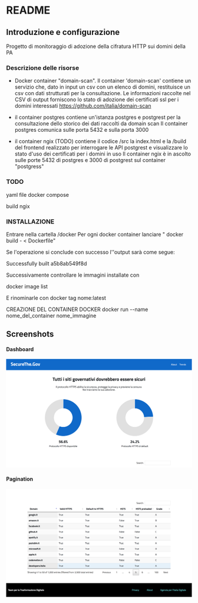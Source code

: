 # README
## Introduzione e configurazione
Progetto di monitoraggio di adozione della cifratura HTTP sui domini della PA

### Descrizione delle risorse
   - Docker container "domain-scan". Il container 'domain-scan' contiene un servizio che,
   dato in input un csv con un elenco di domini, restituisce un csv con dati strutturati per la consultazione.
   Le informazioni raccolte nel CSV di output forniscono lo stato di adozione dei certificati ssl per i domini interessati
   https://github.com/italia/domain-scan

   - il container postgres contiene un'istanza postgres e postgrest per la consultazione dello storico dei dati raccolti da domain scan
   Il container postgres comunica sulle porta 5432 e sulla porta 3000

   - il container ngix (TODO) contiene il codice /src la index.html e la /build del frontend realizzato per interrogare le API postgrest e visualizzare lo stato d'uso dei certificati per i domini in uso
   Il container ngix è in ascolto sulle porte 5432 di postgres e 3000 di postgrest sul container "postgress"


### TODO
yaml file docker compose

build ngix 

### INSTALLAZIONE

Entrare nella cartella /docker
Per ogni docker container lanciare
  " docker build - < Dockerfile"

Se l'operazione si conclude con successo l''output sarà come segue:

  Successfully built a5b8ab549f8d

Successivamente controllare le immagini installate con

  docker image list

E rinominarle con
  docker tag <id> nome:latest

CREAZIONE DEL CONTAINER DOCKER
docker run --name nome_del_container  nome_immagine

## Screenshots
#### Dashboard
![screenshot 1](src/img/screenshot1.png)
#### Pagination
![screenshot 1](src/img/screenshot2.png)
